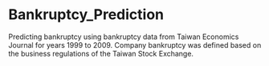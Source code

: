 # Bankruptcy_Prediction
Predicting bankruptcy using bankruptcy data from Taiwan Economics Journal for years 1999 to 2009. Company bankruptcy was defined based on the business regulations of the Taiwan Stock Exchange.
